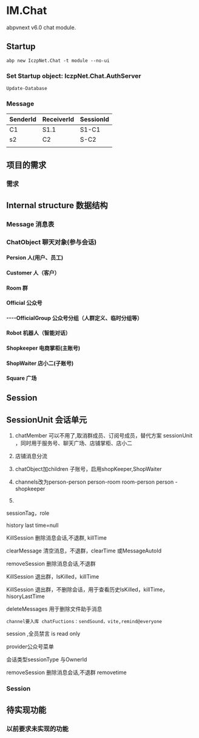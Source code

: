 # IM.Chat

abpvnext v6.0 chat module.



## Startup

```
abp new IczpNet.Chat -t module --no-ui 
```

### Set Startup object: IczpNet.Chat.AuthServer

```
Update-Database
```





### Message

| SenderId | ReceiverId | SessionId |
| -------- | ---------- | --------- |
| C1       | S1.1       | S1-C1     |
| s2       | C2         | S-C2      |
|          |            |           |

## 项目的需求

### 需求

### 



## Internal structure 数据结构

### Message 消息表

### ChatObject 聊天对象(参与会话)

#### Persion 人(用户、员工)

#### Customer 人（客户）

#### Room 群

#### Official 公众号

#### ----OfficialGroup 公众号分组（人群定义、临时分组等）

#### Robot 机器人（智能对话）

#### Shopkeeper 电商掌柜(主账号)

#### ShopWaiter 店小二(子账号)

#### Square 广场





## Session



## SessionUnit 会话单元

1. chatMember 可以不用了,取消群成员、订阅号成员，替代方案 sessionUnit ，同时用于服务号、聊天广场、店铺掌柜、店小二

2. 店铺消息分流

3. chatObject加children 子账号，启用shopKeeper,ShopWaiter

4. channels改为person-person
  person-room
  room-person
  person - shopkeeper

5. 

  sessionTag，role

  history last time=null

  KillSession  删除消息会话,不退群, killTime

  
  clearMessage 清空消息，不退群，clearTime 或MessageAutoId

  
  removeSession 删除消息会话,不退群

  
  KillSession  退出群，IsKilled，killTime

  
  KillSession  退出群，不删除会话，用于查看历史IsKilled，killTime，hisoryLastTime

  
  deleteMessages 用于删除文件助手消息

  
    channel要入库 chatFuctions：sendSound，vite,remind@everyone

  
  session ,全员禁言 is read only

  
  provider公众号菜单

  
  会话类型sessionType 与OwnerId

  
  removeSession 删除消息会话,不退群 removetime

### Session

## 待实现功能

### 以前要求未实现的功能
